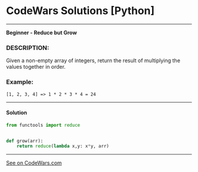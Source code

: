 # CodeWars Solutions [Python]
___
__Beginner - Reduce but Grow__
### DESCRIPTION:
Given a non-empty array of integers, return the result of multiplying the values together in order. 

### Example:

```
[1, 2, 3, 4] => 1 * 2 * 3 * 4 = 24
```
___
#### Solution

```Python
from functools import reduce


def grow(arr):
    return reduce(lambda x,y: x*y, arr)
```
___
[See on CodeWars.com](https://www.codewars.com/kata/57f780909f7e8e3183000078)
